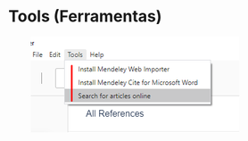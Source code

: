 # Tools (Ferramentas)

<figure><img src="../../.gitbook/assets/image (18).png" alt=""><figcaption></figcaption></figure>
